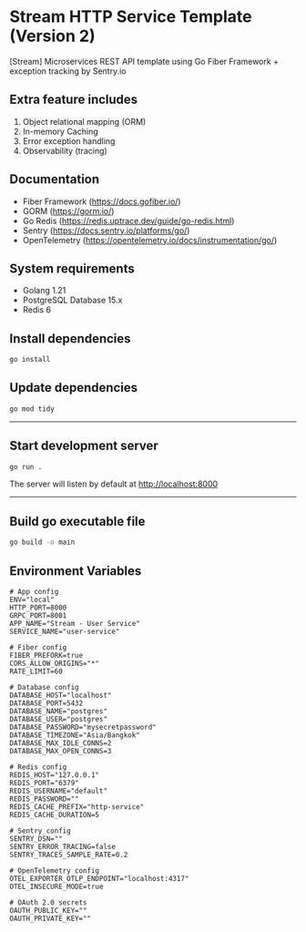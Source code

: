 # Stream HTTP Service Template (Version 2)

[Stream] Microservices REST API template using Go Fiber Framework + exception tracking by Sentry.io

## Extra feature includes

1. Object relational mapping (ORM)
2. In-memory Caching
3. Error exception handling
4. Observability (tracing)

## Documentation

- Fiber Framework (<https://docs.gofiber.io/>)
- GORM (<https://gorm.io/>)
- Go Redis (<https://redis.uptrace.dev/guide/go-redis.html>)
- Sentry (<https://docs.sentry.io/platforms/go/>)
- OpenTelemetry (<https://opentelemetry.io/docs/instrumentation/go/>)

## System requirements

- Golang 1.21
- PostgreSQL Database 15.x
- Redis 6

## Install dependencies

```bash
go install
```

## Update dependencies

```bash
go mod tidy
```

---

## Start development server

```bash
go run .
```

The server will listen by default at <http://localhost:8000>

---

## Build go executable file

```bash
go build -o main
```

## Environment Variables

```env
# App config
ENV="local"
HTTP_PORT=8000
GRPC_PORT=8001
APP_NAME="Stream - User Service"
SERVICE_NAME="user-service"

# Fiber config
FIBER_PREFORK=true
CORS_ALLOW_ORIGINS="*"
RATE_LIMIT=60

# Database config
DATABASE_HOST="localhost"
DATABASE_PORT=5432
DATABASE_NAME="postgres"
DATABASE_USER="postgres"
DATABASE_PASSWORD="mysecretpassword"
DATABASE_TIMEZONE="Asia/Bangkok"
DATABASE_MAX_IDLE_CONNS=2
DATABASE_MAX_OPEN_CONNS=3

# Redis config
REDIS_HOST="127.0.0.1"
REDIS_PORT="6379"
REDIS_USERNAME="default"
REDIS_PASSWORD=""
REDIS_CACHE_PREFIX="http-service"
REDIS_CACHE_DURATION=5

# Sentry config
SENTRY_DSN=""
SENTRY_ERROR_TRACING=false
SENTRY_TRACES_SAMPLE_RATE=0.2

# OpenTelemetry config
OTEL_EXPORTER_OTLP_ENDPOINT="localhost:4317"
OTEL_INSECURE_MODE=true

# OAuth 2.0 secrets
OAUTH_PUBLIC_KEY=""
OAUTH_PRIVATE_KEY=""
 ```
